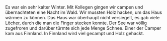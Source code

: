 Es war ein sehr kalter Winter. Mit Kollegen gingen wir campen und übernachteten eine Nacht im Wald. Wir mussten Holz hacken, um das Haus wärmen zu können. Das Haus war überhaupt nicht versiegelt, es gab viele Löcher, durch die man die Finger stecken konnte. Der See war völlig zugefroren und darüber türmte sich jede Menge Schnee. Einer der Camper kam aus Finnland. In Finnland wird viel gecampt und Holz gehackt.

